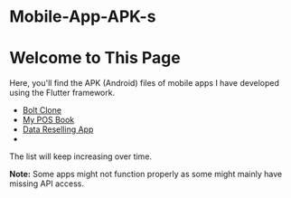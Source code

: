 # Mobile-App-APK-s
# Welcome to This Page

Here, you'll find the APK (Android) files of mobile apps I have developed using the Flutter framework.
- [Bolt Clone](link-to-app1.apk)
- [My POS Book](link-to-app2.apk)
- [Data Reselling App](link-to-app3.apk)
- 
The list will keep increasing over time.


**Note:**
Some apps might not function properly as some might mainly have missing API access.
